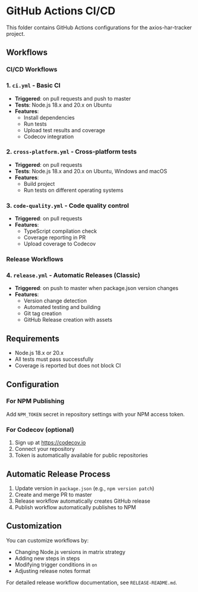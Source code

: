 # GitHub Actions CI/CD

This folder contains GitHub Actions configurations for the axios-har-tracker project.

## Workflows

### CI/CD Workflows

### 1. `ci.yml` - Basic CI
- **Triggered**: on pull requests and push to master
- **Tests**: Node.js 18.x and 20.x on Ubuntu
- **Features**: 
  - Install dependencies
  - Run tests
  - Upload test results and coverage
  - Codecov integration

### 2. `cross-platform.yml` - Cross-platform tests
- **Triggered**: on pull requests
- **Tests**: Node.js 18.x and 20.x on Ubuntu, Windows and macOS
- **Features**:
  - Build project
  - Run tests on different operating systems

### 3. `code-quality.yml` - Code quality control
- **Triggered**: on pull requests
- **Features**:
  - TypeScript compilation check
  - Coverage reporting in PR
  - Upload coverage to Codecov

### Release Workflows

### 4. `release.yml` - Automatic Releases (Classic)
- **Triggered**: on push to master when package.json version changes
- **Features**:
  - Version change detection
  - Automated testing and building
  - Git tag creation
  - GitHub Release creation with assets

## Requirements

- Node.js 18.x or 20.x
- All tests must pass successfully
- Coverage is reported but does not block CI

## Configuration

### For NPM Publishing
Add `NPM_TOKEN` secret in repository settings with your NPM access token.

### For Codecov (optional)
1. Sign up at https://codecov.io
2. Connect your repository
3. Token is automatically available for public repositories

## Automatic Release Process

1. Update version in `package.json` (e.g., `npm version patch`)
2. Create and merge PR to master
3. Release workflow automatically creates GitHub release
4. Publish workflow automatically publishes to NPM

## Customization

You can customize workflows by:
- Changing Node.js versions in matrix strategy
- Adding new steps in steps
- Modifying trigger conditions in `on`
- Adjusting release notes format

For detailed release workflow documentation, see `RELEASE-README.md`.